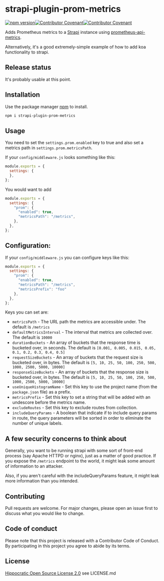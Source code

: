 # strapi-plugin-prom-metrics
[![npm version](https://badge.fury.io/js/strapi-plugin-prom-metrics.svg)](https://www.npmjs.com/package/strapi-plugin-prom-metrics)[![Contributor Covenant](https://img.shields.io/badge/Contributor%20Covenant-v2.0%20adopted-ff69b4.svg)](code_of_conduct.md)[![Contributor Covenant](https://img.shields.io/badge/license-Hippocratic%20OSL%202.0-4baaaa)](https://firstdonoharm.dev/)

Adds Prometheus metrics to a [Strapi](http://strapi.io/) instance using [prometheus-api-metrics](https://github.com/Zooz/prometheus-api-metrics).

Alternatively, it's a good extremely-simple example of how to add koa functionality to strapi.

## Release status

It's probably usable at this point.

## Installation

Use the package manager [npm](https://https://www.npmjs.com/) to install.

```bash
npm i strapi-plugin-prom-metrics
```

## Usage

You need to set the `settings.prom.enabled` key to true and also set a metrics path in `settings.prom.metricsPath`.

If your `config/middleware.js` looks something like this:

```javascript
module.exports = {
  settings: {
  },
};
````

You would want to add 

```javascript
module.exports = {
  settings: {
    "prom": {
      "enabled": true,
      "metricsPath": "/metrics",
    },
  },
};
```


## Configuration:

If your `config/middleware.js` you can configure keys like this:

```javascript
module.exports = {
  settings: {
    "prom": {
      "enabled": true,
      "metricsPath": "/metrics",
      "metricsPrefix": "foo"
    },
  },
};
```

Keys you can set are:

* `metricsPath` - The URL path the metrics are accessible under.  The default is `/metrics`
* `defaultMetricsInterval` - The interval that metrics are collected over.  The default is `10000`
* `durationBuckets` - An array of buckets that the response time is bucketed over, in seconds.  The default is `[0.001, 0.005, 0.015, 0.05, 0.1, 0.2, 0.3, 0.4, 0.5]`
* `requestSizeBuckets` - An array of buckets that the request size is bucketed over, in bytes.  The default is `[5, 10, 25, 50, 100, 250, 500, 1000, 2500, 5000, 10000]`
* `responseSizeBuckets` - An array of buckets that the response size is bucketed over, in bytes.  The default is `[5, 10, 25, 50, 100, 250, 500, 1000, 2500, 5000, 10000]`
* `useUniqueHistogramName` - Set this key to use the project name (from the `package.json` file) as a prefix.
* `metricsPrefix` - Set this key to set a string that will be added with an undescore before the metrics name.
* `excludeRoutes` - Set this key to exclude routes from collection.
* `includeQueryParams` - A boolean that indicate if to include query params in route, the query parameters will be sorted in order to eliminate the number of unique labels.

## A few security concerns to think about

Generally, you want to be running strapi with some sort of front-end process (say Apache HTTPD or nginx), just as a matter of good practice.  If you expose the `/metrics` endpoint to the world, it might leak some amount of information to an attacker.

Also, if you aren't careful with the includeQueryParams feature, it might leak more information than you intended.

## Contributing

Pull requests are welcome. For major changes, please open an issue first to discuss what you would like to change.

## Code of conduct

Please note that this project is released with a Contributor Code of Conduct. By participating in this project you agree to abide by its terms.

## License

[Hippocratic Open Source License 2.0](https://firstdonoharm.dev/) see LICENSE.md